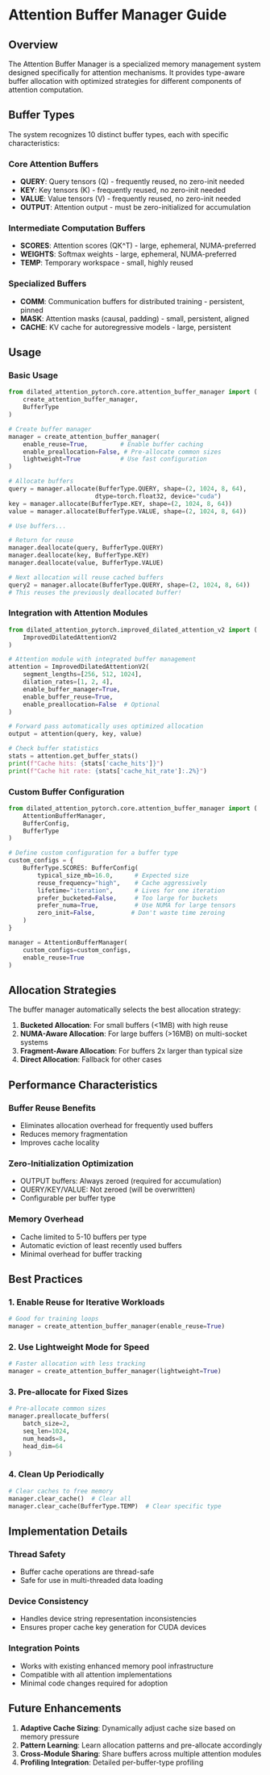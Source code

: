 # Attention Buffer Manager Guide

## Overview

The Attention Buffer Manager is a specialized memory management system designed specifically for attention mechanisms. It provides type-aware buffer allocation with optimized strategies for different components of attention computation.

## Buffer Types

The system recognizes 10 distinct buffer types, each with specific characteristics:

### Core Attention Buffers
- **QUERY**: Query tensors (Q) - frequently reused, no zero-init needed
- **KEY**: Key tensors (K) - frequently reused, no zero-init needed  
- **VALUE**: Value tensors (V) - frequently reused, no zero-init needed
- **OUTPUT**: Attention output - must be zero-initialized for accumulation

### Intermediate Computation Buffers
- **SCORES**: Attention scores (QK^T) - large, ephemeral, NUMA-preferred
- **WEIGHTS**: Softmax weights - large, ephemeral, NUMA-preferred
- **TEMP**: Temporary workspace - small, highly reused

### Specialized Buffers
- **COMM**: Communication buffers for distributed training - persistent, pinned
- **MASK**: Attention masks (causal, padding) - small, persistent, aligned
- **CACHE**: KV cache for autoregressive models - large, persistent

## Usage

### Basic Usage

```python
from dilated_attention_pytorch.core.attention_buffer_manager import (
    create_attention_buffer_manager,
    BufferType
)

# Create buffer manager
manager = create_attention_buffer_manager(
    enable_reuse=True,         # Enable buffer caching
    enable_preallocation=False, # Pre-allocate common sizes
    lightweight=True           # Use fast configuration
)

# Allocate buffers
query = manager.allocate(BufferType.QUERY, shape=(2, 1024, 8, 64), 
                        dtype=torch.float32, device="cuda")
key = manager.allocate(BufferType.KEY, shape=(2, 1024, 8, 64))
value = manager.allocate(BufferType.VALUE, shape=(2, 1024, 8, 64))

# Use buffers...

# Return for reuse
manager.deallocate(query, BufferType.QUERY)
manager.deallocate(key, BufferType.KEY)
manager.deallocate(value, BufferType.VALUE)

# Next allocation will reuse cached buffers
query2 = manager.allocate(BufferType.QUERY, shape=(2, 1024, 8, 64))
# This reuses the previously deallocated buffer!
```

### Integration with Attention Modules

```python
from dilated_attention_pytorch.improved_dilated_attention_v2 import (
    ImprovedDilatedAttentionV2
)

# Attention module with integrated buffer management
attention = ImprovedDilatedAttentionV2(
    segment_lengths=[256, 512, 1024],
    dilation_rates=[1, 2, 4],
    enable_buffer_manager=True,
    enable_buffer_reuse=True,
    enable_preallocation=False  # Optional
)

# Forward pass automatically uses optimized allocation
output = attention(query, key, value)

# Check buffer statistics
stats = attention.get_buffer_stats()
print(f"Cache hits: {stats['cache_hits']}")
print(f"Cache hit rate: {stats['cache_hit_rate']:.2%}")
```

### Custom Buffer Configuration

```python
from dilated_attention_pytorch.core.attention_buffer_manager import (
    AttentionBufferManager, 
    BufferConfig,
    BufferType
)

# Define custom configuration for a buffer type
custom_configs = {
    BufferType.SCORES: BufferConfig(
        typical_size_mb=16.0,      # Expected size
        reuse_frequency="high",    # Cache aggressively
        lifetime="iteration",      # Lives for one iteration
        prefer_bucketed=False,     # Too large for buckets
        prefer_numa=True,          # Use NUMA for large tensors
        zero_init=False,          # Don't waste time zeroing
    )
}

manager = AttentionBufferManager(
    custom_configs=custom_configs,
    enable_reuse=True
)
```

## Allocation Strategies

The buffer manager automatically selects the best allocation strategy:

1. **Bucketed Allocation**: For small buffers (<1MB) with high reuse
2. **NUMA-Aware Allocation**: For large buffers (>16MB) on multi-socket systems
3. **Fragment-Aware Allocation**: For buffers 2x larger than typical size
4. **Direct Allocation**: Fallback for other cases

## Performance Characteristics

### Buffer Reuse Benefits
- Eliminates allocation overhead for frequently used buffers
- Reduces memory fragmentation
- Improves cache locality

### Zero-Initialization Optimization
- OUTPUT buffers: Always zeroed (required for accumulation)
- QUERY/KEY/VALUE: Not zeroed (will be overwritten)
- Configurable per buffer type

### Memory Overhead
- Cache limited to 5-10 buffers per type
- Automatic eviction of least recently used buffers
- Minimal overhead for buffer tracking

## Best Practices

### 1. Enable Reuse for Iterative Workloads
```python
# Good for training loops
manager = create_attention_buffer_manager(enable_reuse=True)
```

### 2. Use Lightweight Mode for Speed
```python
# Faster allocation with less tracking
manager = create_attention_buffer_manager(lightweight=True)
```

### 3. Pre-allocate for Fixed Sizes
```python
# Pre-allocate common sizes
manager.preallocate_buffers(
    batch_size=2,
    seq_len=1024, 
    num_heads=8,
    head_dim=64
)
```

### 4. Clean Up Periodically
```python
# Clear caches to free memory
manager.clear_cache()  # Clear all
manager.clear_cache(BufferType.TEMP)  # Clear specific type
```

## Implementation Details

### Thread Safety
- Buffer cache operations are thread-safe
- Safe for use in multi-threaded data loading

### Device Consistency
- Handles device string representation inconsistencies
- Ensures proper cache key generation for CUDA devices

### Integration Points
- Works with existing enhanced memory pool infrastructure
- Compatible with all attention implementations
- Minimal code changes required for adoption

## Future Enhancements

1. **Adaptive Cache Sizing**: Dynamically adjust cache size based on memory pressure
2. **Pattern Learning**: Learn allocation patterns and pre-allocate accordingly
3. **Cross-Module Sharing**: Share buffers across multiple attention modules
4. **Profiling Integration**: Detailed per-buffer-type profiling
